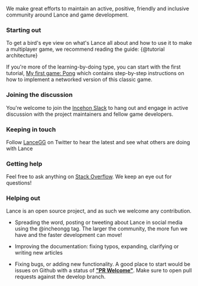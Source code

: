 We make great efforts to maintain an active, positive, friendly and inclusive community around Lance and game development.

### Starting out

To get a bird's eye view on what's Lance all about and how to use it to make a multiplayer game, we recommend reading the guide: {@tutorial architecture}

If you're more of the learning-by-doing type, you can start with the first tutorial, [My first game: Pong](http://docs.incheon.gg/develop/tutorial-MyFirstGame.html) which contains step-by-step instructions on how to implement a networked version of this classic game.

### Joining the discussion
You're welcome to join the [Incehon Slack](http://slack.incheon.gg) to hang out and engage in active discussion with the project maintainers and fellow game developers.

### Keeping in touch

Follow [LanceGG](http://twitter.com/IncheonGG) on Twitter to hear the latest and see what others are doing with Lance

### Getting help
Feel free to ask anything on [Stack Overflow](http://stackoverflow.com/questions/tagged/incheon). We keep an eye out for questions!

### Helping out

Lance is an open source project, and as such we welcome any contribution.

 * Spreading the word, posting or tweeting about Lance in social media using the @incheongg tag. The larger the community, the more fun we have and the faster development can move!

 * Improving the documentation: fixing typos, expanding, clarifying or writing new articles

 * Fixing bugs, or adding new functionality. A good place to start would be issues on Github with a status of **["PR Welcome"](https://github.com/lance-gg/lance/issues?q=is%3Aissue+is%3Aopen+label%3A%22PR+welcome%22)**. Make sure to open pull requests against the develop branch.
